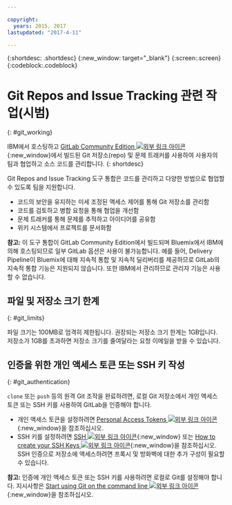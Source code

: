 ```yaml
---

copyright:
  years: 2015, 2017
lastupdated: "2017-4-11"

---
```


{:shortdesc: .shortdesc}
{:new_window: target="_blank"}
{:screen:.screen}
{:codeblock:.codeblock}

# Git Repos and Issue Tracking 관련 작업(시범)
{: #git_working}

IBM에서 호스팅하고 [GitLab Community Edition ![외부 링크 아이콘](../../icons/launch-glyph.svg "외부 링크 아이콘")](https://about.gitlab.com/){:new_window}에서 빌드된 Git 저장소(repo) 및 문제 트래커를 사용하여 사용자의 팀과 협업하고 소스 코드를 관리합니다.
{: shortdesc}

Git Repos and Issue Tracking 도구 통합은 코드를 관리하고 다양한 방법으로 협업할 수 있도록 팀을 지원합니다. 
   * 코드의 보안을 유지하는 미세 조정된 액세스 제어를 통해 Git 저장소를 관리함
   * 코드를 검토하고 병합 요청을 통해 협업을 개선함
   * 문제 트래커를 통해 문제를 추적하고 아이디어를 공유함
   * 위키 시스템에서 프로젝트를 문서화함

**참고:** 이 도구 통합이 GitLab Community Edition에서 빌드되며 Bluemix에서 IBM에 의해 호스팅되므로 일부 GitLab 옵션은 사용이 불가능합니다. 예를 들어, Delivery Pipeline이 Bluemix에 대해 지속적 통합 및 지속적 딜리버리를 제공하므로 GitLab의 지속적 통합 기능은 지원되지 않습니다. 또한 IBM에서 관리하므로 관리자 기능은 사용할 수 없습니다. 

## 파일 및 저장소 크기 한계
{: #git_limits}

파일 크기는 100MB로 엄격히 제한됩니다. 권장되는 저장소 크기 한계는 1GB입니다. 저장소가 1GB를 초과하면 저장소 크기를 줄여달라는 요청 이메일을 받을 수 있습니다. 

## 인증을 위한 개인 액세스 토큰 또는 SSH 키 작성    
{: #git_authentication}

`clone` 또는 `push` 등의 원격 Git 조작을 완료하려면, 로컬 Git 저장소에서 개인 액세스 토큰 또는 SSH 키를 사용하여 GitLab을 인증해야 합니다. 

* 개인 액세스 토큰을 설정하려면 [Personal Access Tokens ![외부 링크 아이콘](../../icons/launch-glyph.svg "외부 링크 아이콘")](https://git.ng.bluemix.net/help/api/README.html#personal-access-tokens){:new_window}을 참조하십시오. 
* SSH 키를 설정하려면 [SSH ![외부 링크 아이콘](../../icons/launch-glyph.svg "외부 링크 아이콘")](https://git.ng.bluemix.net/help/ssh/README){:new_window} 또는 [How to create your SSH Keys ![외부 링크 아이콘](../../icons/launch-glyph.svg "외부 링크 아이콘")](https://git.ng.bluemix.net/help/gitlab-basics/create-your-ssh-keys){:new_window}을 참조하십시오. SSH 인증으로 저장소에 액세스하려면 프록시 및 방화벽에 대한 추가 구성이 필요할 수 있습니다. 

**참고:** 인증에 개인 액세스 토큰 또는 SSH 키를 사용하려면 로컬로 Git를 설정해야 합니다. 지시사항은 [Start using Git on the command line ![외부 링크 아이콘](../../icons/launch-glyph.svg "외부 링크 아이콘")](https://git.ng.bluemix.net/help/gitlab-basics/start-using-git){:new_window}을 참조하십시오. 
